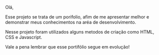 Olá,

Esse projeto se trata de um porifolio, afim de me apresentar melhor e demonstrar meus conhecimentos na aréa de desenvolvimento.

Nesse projeto foram utilizados alguns metodos de criação como HTML, CSS e Javascript.

Vale a pena lembrar que esse portifólio segue em evolução!
